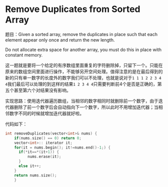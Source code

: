 # Remove Duplicates from Sorted Array

题目：Given a sorted array, remove the duplicates in place such that each element appear only once and return the new length.

Do not allocate extra space for another array, you must do this in place with constant memory.

这一题就是要将一个给定的有序数组里面重复的字符删除掉，只留下一个。只能在原来的数组空间里面进行操作，不能够另开空间处理。值得注意的是在最后得到的新的只有单一数字的长度外的数字我们可以不处理，也就是说对于```1 1 1 2 2 3 4 4```我们最后可以处理的到这样的结果```1 2 3 4 4```只需要判断前4个是否是正确的，第五个甚至第六个对结果没有影响。

实现思路：使用迭代器遍历数组，当相邻的数字相同时就删除前一个数字，由于迭代器删除了前一个数字后会自动指向下一个数字，所以此时不用增加迭代器；当相邻数字不同的时候就增加迭代器就好啦。

代码如下：
```cpp
int removeDuplicates(vector<int>& nums) {
    if(nums.size() == 0) return 0;
    vector<int>:: iterator it;
    for(it = nums.begin(); it!=nums.end()-1;) {
      if(*it==*(it+1)) {
          nums.erase(it);
      }
      else it++;
    }  
    return nums.size();
    }
```